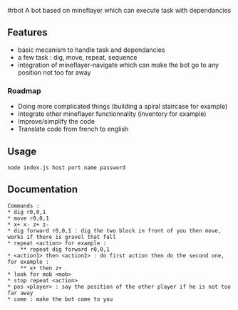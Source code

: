 #rbot
A bot based on mineflayer which can execute task with dependancies

## Features
 * basic mecanism to handle task and dependancies
 * a few task : dig, move, repeat, sequence
 * integration of mineflayer-navigate which can make the bot go to any position not too far away
 
### Roadmap

 * Doing more complicated things (building a spiral staircase for example)
 * Integrate other mineflayer functionnality (inventory for example)
 * Improve/simplify the code
 * Translate code from french to english
 
## Usage
	node index.js host port name password
	
## Documentation
	Commands :
	* dig r0,0,1
	* move r0,0,1
	* x+ x- z+ z-
	* dig forward r0,0,1 : dig the two block in front of you then move, works if there is gravel that fall
	* repeat <action> for example :
		** repeat dig forward r0,0,1
	* <action1> then <action2> : do first action then do the second one, for example :
		** x+ then z+
	* look for mob <mob>
	* stop repeat <action>
	* pos <player> : say the position of the other player if he is not too far away
	* come : make the bot come to you